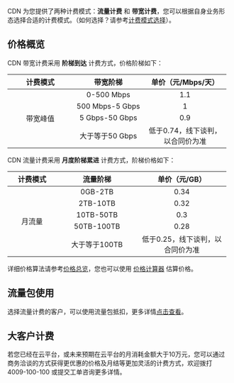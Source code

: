 CDN 为您提供了两种计费模式：**流量计费** 和 **带宽计费**，您可以根据自身业务形态选择合适的计费模式。（如何选择？请参考[计费模式选择](http://tcecqpoc.fsphere.cn/doc/product/228/2949)）。

## 价格概览
CDN 带宽计费采用 **阶梯到达** 计费方式，价格阶梯如下：
<table  style="width:494px">
	<thead>
		<tr>
			<th scope="col" style="width: 145px;">计费模式</th>
			<th scope="col" style="width: 154px;">带宽阶梯</th>
			<th scope="col" style="width: 180px;">单价（元/Mbps/天）</th>
		</tr>
	</thead>
	<tbody>
		<tr>
			<td colspan="1" rowspan="4" style="text-align: center; width: 145px;">带宽峰值</td>
			<td style="text-align: center; width: 154px;">0-500 Mbps</td>
			<td style="text-align: center; width: 180px;">1.1</td>
		</tr>
		<tr>
			<td style="text-align: center; width: 154px;">500 Mbps-5 Gbps</td>
			<td style="text-align: center; width: 180px;">1</td>
		</tr>
		<tr>
			<td style="text-align: center; width: 154px;">5 Gbps-50 Gbps</td>
			<td style="text-align: center; width: 180px;">0.9</td>
		</tr>
		<tr>
			<td style="text-align: center; width: 154px;">大于等于50 Gbps</td>
			<td style="text-align: center; width: 180px;">低于0.74，线下谈判，以合同价为准</td>
		</tr>
	</tbody>
</table>

CDN 流量计费采用 **月度阶梯累进** 计费方式，阶梯价格如下：
<table  style="width:494px">
	<thead>
		<tr>
			<th scope="col" style="width:98px">计费模式</th>
			<th scope="col" style="width: 170px;">流量阶梯</th>
			<th scope="col" style="width: 189px;">单价（元/GB）</th>
		</tr>
	</thead>
	<tbody>
		<tr>
			<td colspan="1" rowspan="5" style="text-align:center; width:98px">月流量</td>
			<td style="text-align: center; width: 170px;">0GB-2TB</td>
			<td style="text-align: center; width: 189px;">0.34</td>
		</tr>
		<tr>
			<td style="text-align: center; width: 170px;">2TB-10TB</td>
			<td style="text-align: center; width: 189px;">0.32</td>
		</tr>
		<tr>
			<td style="text-align: center; width: 170px;">10TB-50TB</td>
			<td style="text-align: center; width: 189px;">0.3</td>
		</tr>
		<tr>
			<td style="text-align: center; width: 170px;">50TB-100TB</td>
			<td style="text-align: center; width: 189px;">0.28</td>
		</tr>
		<tr>
			<td style="text-align: center; width: 170px;">大于等于100TB</td>
			<td style="text-align: center; width: 189px;">低于0.25，线下谈判，以合同价为准</td>
		</tr>
	</tbody>
</table>

详细价格算法请参考[价格总览](http://tcecqpoc.fsphere.cn/doc/product/228/2949)，您也可以使用 [价格计算器](https://buy.tce.fsphere.cn/calculator/cdn) 估算价格。

## 流量包使用
选择流量计费的客户，可以使用流量包抵扣，更多详情[点击查看](http://tcecqpoc.fsphere.cn/doc/product/228/2949)。

## 大客户计费
若您已经在云平台，或未来预期在云平台的月消耗金额大于10万元，您可以通过商务洽谈的方式获得更优惠的价格及月结等更加灵活的计费方式，欢迎拨打 4009-100-100 或提交工单咨询更多详情。


